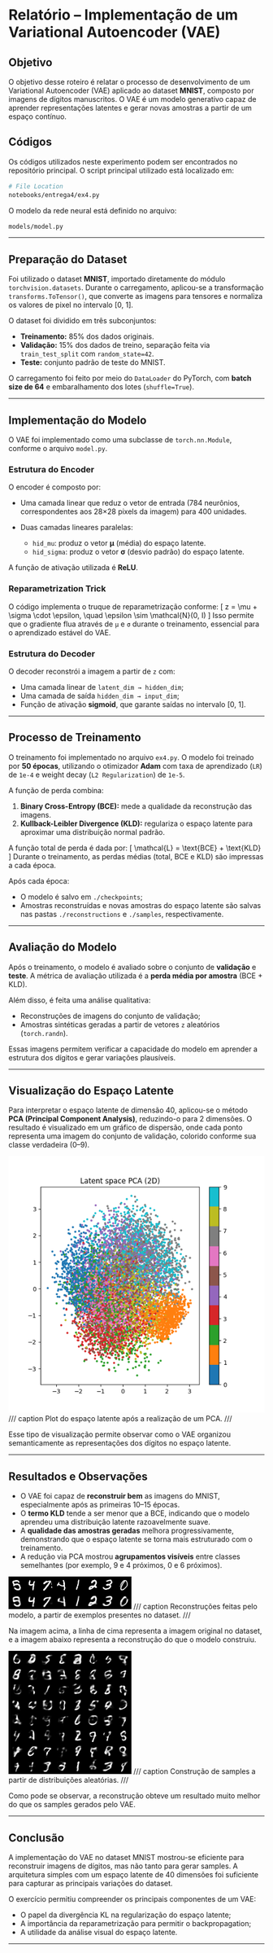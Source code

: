 
# Relatório – Implementação de um Variational Autoencoder (VAE)

## Objetivo

O objetivo desse roteiro é relatar o processo de desenvolvimento de um Variational Autoencoder (VAE) aplicado ao dataset **MNIST**, composto por imagens de dígitos manuscritos. O VAE é um modelo generativo capaz de aprender representações latentes e gerar novas amostras a partir de um espaço contínuo.

## Códigos

Os códigos utilizados neste experimento podem ser encontrados no repositório principal.
O script principal utilizado está localizado em:

```bash
# File Location
notebooks/entrega4/ex4.py
```

O modelo da rede neural está definido no arquivo:

```bash
models/model.py
```

---

## Preparação do Dataset

Foi utilizado o dataset **MNIST**, importado diretamente do módulo `torchvision.datasets`.
Durante o carregamento, aplicou-se a transformação `transforms.ToTensor()`, que converte as imagens para tensores e normaliza os valores de pixel no intervalo [0, 1].

O dataset foi dividido em três subconjuntos:

* **Treinamento:** 85% dos dados originais.
* **Validação:** 15% dos dados de treino, separação feita via `train_test_split` com `random_state=42`.
* **Teste:** conjunto padrão de teste do MNIST.

O carregamento foi feito por meio do `DataLoader` do PyTorch, com **batch size de 64** e embaralhamento dos lotes (`shuffle=True`).

---

## Implementação do Modelo

O VAE foi implementado como uma subclasse de `torch.nn.Module`, conforme o arquivo `model.py`.

### Estrutura do Encoder

O encoder é composto por:

* Uma camada linear que reduz o vetor de entrada (784 neurônios, correspondentes aos 28×28 pixels da imagem) para 400 unidades.
* Duas camadas lineares paralelas:

  * `hid_mu`: produz o vetor **μ** (média) do espaço latente.
  * `hid_sigma`: produz o vetor **σ** (desvio padrão) do espaço latente.

A função de ativação utilizada é **ReLU**.

### Reparametrization Trick

O código implementa o truque de reparametrização conforme:
[
z = \mu + \sigma \cdot \epsilon, \quad \epsilon \sim \mathcal{N}(0, I)
]
Isso permite que o gradiente flua através de `μ` e `σ` durante o treinamento, essencial para o aprendizado estável do VAE.

### Estrutura do Decoder

O decoder reconstrói a imagem a partir de `z` com:

* Uma camada linear de `latent_dim → hidden_dim`;
* Uma camada de saída `hidden_dim → input_dim`;
* Função de ativação **sigmoid**, que garante saídas no intervalo [0, 1].

---

## Processo de Treinamento

O treinamento foi implementado no arquivo `ex4.py`.
O modelo foi treinado por **50 épocas**, utilizando o otimizador **Adam** com taxa de aprendizado (`LR`) de `1e-4` e weight decay (`L2 Regularization`) de `1e-5`.

A função de perda combina:

1. **Binary Cross-Entropy (BCE):** mede a qualidade da reconstrução das imagens.
2. **Kullback-Leibler Divergence (KLD):** regulariza o espaço latente para aproximar uma distribuição normal padrão.

A função total de perda é dada por:
[
\mathcal{L} = \text{BCE} + \text{KLD}
]
Durante o treinamento, as perdas médias (total, BCE e KLD) são impressas a cada época.

Após cada época:

* O modelo é salvo em `./checkpoints`;
* Amostras reconstruídas e novas amostras do espaço latente são salvas nas pastas `./reconstructions` e `./samples`, respectivamente.

---

## Avaliação do Modelo

Após o treinamento, o modelo é avaliado sobre o conjunto de **validação** e **teste**.
A métrica de avaliação utilizada é a **perda média por amostra** (BCE + KLD).

Além disso, é feita uma análise qualitativa:

* Reconstruções de imagens do conjunto de validação;
* Amostras sintéticas geradas a partir de vetores `z` aleatórios (`torch.randn`).

Essas imagens permitem verificar a capacidade do modelo em aprender a estrutura dos dígitos e gerar variações plausíveis.

---

## Visualização do Espaço Latente

Para interpretar o espaço latente de dimensão 40, aplicou-se o método **PCA (Principal Component Analysis)**, reduzindo-o para 2 dimensões.
O resultado é visualizado em um gráfico de dispersão, onde cada ponto representa uma imagem do conjunto de validação, colorido conforme sua classe verdadeira (0–9).

![Plottando o espaço latente](../../plots/latent_pca.png)
/// caption
Plot do espaço latente após a realização de um PCA.
///

Esse tipo de visualização permite observar como o VAE organizou semanticamente as representações dos dígitos no espaço latente.

---

## Resultados e Observações

* O VAE foi capaz de **reconstruir bem** as imagens do MNIST, especialmente após as primeiras 10–15 épocas.
* O **termo KLD** tende a ser menor que a BCE, indicando que o modelo aprendeu uma distribuição latente razoavelmente suave.
* A **qualidade das amostras geradas** melhora progressivamente, demonstrando que o espaço latente se torna mais estruturado com o treinamento.
* A redução via PCA mostrou **agrupamentos visíveis** entre classes semelhantes (por exemplo, 9 e 4 próximos, 0 e 6 próximos).

![Reconstrução gerada pelo VAE](../../reconstructions/recon_epoch45.png)
/// caption
Reconstruções feitas pelo modelo, a partir de exemplos presentes no dataset.
///

Na imagem acima, a linha de cima representa a imagem original no dataset, e a imagem abaixo representa a reconstrução do que o modelo construiu.

![Samples gerada pelo VAE](../../samples/samples_epoch49.png)
/// caption
Construção de samples a partir de distribuições aleatórias.
///

Como pode se observar, a reconstrução obteve um resultado muito melhor do que os samples gerados pelo VAE. 

---

## Conclusão

A implementação do VAE no dataset MNIST mostrou-se eficiente para reconstruir imagens de dígitos, mas não tanto para gerar samples.
A arquitetura simples com um espaço latente de 40 dimensões foi suficiente para capturar as principais variações do dataset.

O exercício permitiu compreender os principais componentes de um VAE:

* O papel da divergência KL na regularização do espaço latente;
* A importância da reparametrização para permitir o backpropagation;
* A utilidade da análise visual do espaço latente.

---